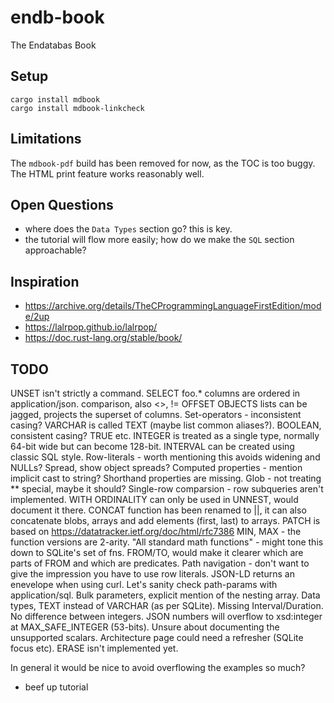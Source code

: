 # endb-book

The Endatabas Book

## Setup

```
cargo install mdbook
cargo install mdbook-linkcheck
```

## Limitations

The `mdbook-pdf` build has been removed for now, as the TOC is too buggy.
The HTML print feature works reasonably well.

## Open Questions

* where does the `Data Types` section go? this is key.
* the tutorial will flow more easily; how do we make the `SQL` section approachable?

## Inspiration

* https://archive.org/details/TheCProgrammingLanguageFirstEdition/mode/2up
* https://lalrpop.github.io/lalrpop/
* https://doc.rust-lang.org/stable/book/

## TODO


UNSET isn't strictly a command.
SELECT foo.*
columns are ordered in application/json.
comparison, also <>, !=
OFFSET
OBJECTS lists can be jagged, projects the superset of columns.
Set-operators - inconsistent casing?
VARCHAR is called TEXT (maybe list common aliases?).
BOOLEAN, consistent casing? TRUE etc.
INTEGER is treated as a single type, normally 64-bit wide but can become 128-bit.
INTERVAL can be created using classic SQL style.
Row-literals - worth mentioning this avoids widening and NULLs?
Spread, show object spreads?
Computed properties - mention implicit cast to string?
Shorthand properties are missing.
Glob - not treating ** special, maybe it should?
Single-row comparsion - row subqueries aren't implemented.
WITH ORDINALITY can only be used in UNNEST, would document it there.
CONCAT function has been renamed to ||, it can also concatenate blobs, arrays and add elements (first, last) to arrays.
PATCH is based on https://datatracker.ietf.org/doc/html/rfc7386
MIN, MAX - the function versions are 2-arity.
"All standard math functions" - might tone this down to SQLite's set of fns.
FROM/TO, would make it clearer which are parts of FROM and which are predicates.
Path navigation - don't want to give the impression you have to use row literals.
JSON-LD returns an enevelope when using curl.
Let's sanity check path-params with application/sql.
Bulk parameters, explicit mention of the nesting array.
Data types, TEXT instead of VARCHAR (as per SQLite).
Missing Interval/Duration.
No difference between integers. JSON numbers will overflow to xsd:integer at MAX_SAFE_INTEGER (53-bits).
Unsure about documenting the unsupported scalars.
Architecture page could need a refresher (SQLite focus etc).
ERASE isn't implemented yet.

In general it would be nice to avoid overflowing the examples so much?

* beef up tutorial
